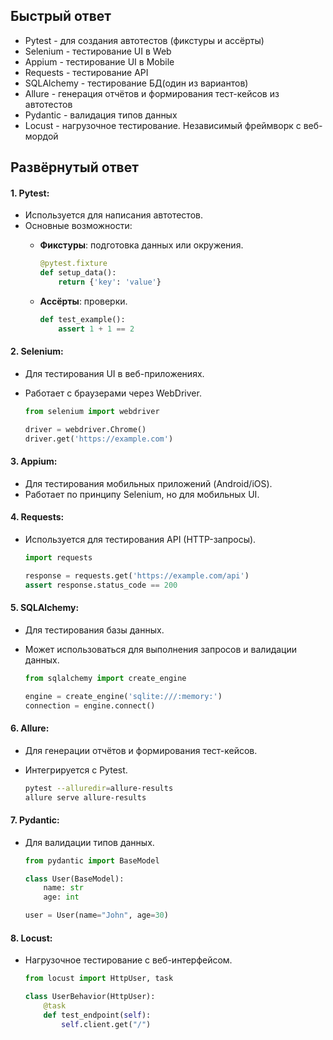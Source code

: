 ## **Быстрый ответ**

- Pytest - для создания автотестов (фикстуры и ассёрты)
- Selenium - тестирование UI в Web
- Appium - тестирование UI в Mobile
- Requests - тестирование API
- SQLAlchemy - тестирование БД(один из вариантов)
- Allure - генерация отчётов и формирования тест-кейсов из автотестов
- Pydantic - валидация типов данных
- Locust - нагрузочное тестирование. Независимый фреймворк с веб-мордой


## **Развёрнутый** **ответ**

#### 1. **Pytest**:

- Используется для написания автотестов.
- Основные возможности:
    - **Фикстуры**: подготовка данных или окружения.
        
        ```python
        @pytest.fixture
        def setup_data():
            return {'key': 'value'}
        ```
        
    - **Ассёрты**: проверки.
        
        ```python
        def test_example():
            assert 1 + 1 == 2
        ```
        

#### 2. **Selenium**:

- Для тестирования UI в веб-приложениях.
- Работает с браузерами через WebDriver.
    
    ```python
    from selenium import webdriver
    
    driver = webdriver.Chrome()
    driver.get('https://example.com')
    ```
    

#### 3. **Appium**:

- Для тестирования мобильных приложений (Android/iOS).
- Работает по принципу Selenium, но для мобильных UI.

#### 4. **Requests**:

- Используется для тестирования API (HTTP-запросы).
    
    ```python
    import requests
    
    response = requests.get('https://example.com/api')
    assert response.status_code == 200
    ```
    

#### 5. **SQLAlchemy**:

- Для тестирования базы данных.
- Может использоваться для выполнения запросов и валидации данных.
    
    ```python
    from sqlalchemy import create_engine
    
    engine = create_engine('sqlite:///:memory:')
    connection = engine.connect()
    ```
    

#### 6. **Allure**:

- Для генерации отчётов и формирования тест-кейсов.
- Интегрируется с Pytest.
    
    ```bash
    pytest --alluredir=allure-results
    allure serve allure-results
    ```
    

#### 7. **Pydantic**:

- Для валидации типов данных.
    
    ```python
    from pydantic import BaseModel
    
    class User(BaseModel):
        name: str
        age: int
    
    user = User(name="John", age=30)
    ```
    

#### 8. **Locust**:

- Нагрузочное тестирование с веб-интерфейсом.
    
    ```python
    from locust import HttpUser, task
    
    class UserBehavior(HttpUser):
        @task
        def test_endpoint(self):
            self.client.get("/")
    ```